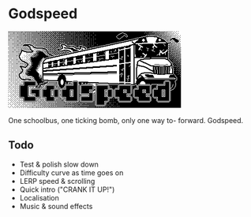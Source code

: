 
# Godspeed

![A schoolbus on fire, flying towards the screen](source/assets/images/meta/card.png "Godspeed")

One schoolbus, one ticking bomb, only one way to- forward. Godspeed.

## Todo

* Test & polish slow down
* Difficulty curve as time goes on
* LERP speed & scrolling
* Quick intro ("CRANK IT UP!")
* Localisation
* Music & sound effects